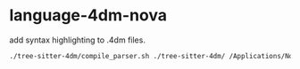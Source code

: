 # language-4dm-nova
add syntax highlighting to .4dm files.

```sh
./tree-sitter-4dm/compile_parser.sh ./tree-sitter-4dm/ /Applications/Nova.app
```

